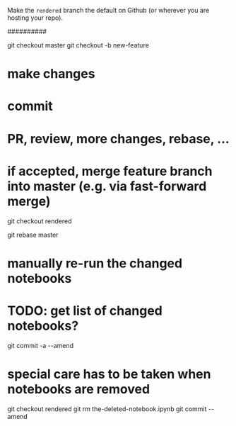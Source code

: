 
Make the `rendered` branch the default on Github (or wherever you are hosting your repo).

##########

git checkout master
git checkout -b new-feature

# make changes
# commit
# PR, review, more changes, rebase, ...

# if accepted, merge feature branch into master (e.g. via fast-forward merge)

git checkout rendered

git rebase master

# manually re-run the changed notebooks

# TODO: get list of changed notebooks?

git commit -a --amend

# special care has to be taken when notebooks are removed

git checkout rendered
git rm the-deleted-notebook.ipynb
git commit --amend